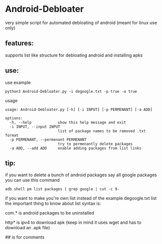 # Android-Debloater
very simple script for automated debloating of android (meant for linux use only)
## features:
supports list like structure for debloating android and installing apks
## use:
use example
```shell
python3 Android-Debloater.py -i degoogle.txt -p true -a true
```

usage
```
usage: Android-Debloater.py [-h] [-i INPUT] [-p PERMENANT] [-a ADD]

options:
  -h, --help            show this help message and exit
  -i INPUT, --input INPUT
                        list of package names to be removed .txt format
  -p PERMENANT, --permenant PERMENANT
                        try to permenantly delete packages
  -a ADD, --add ADD     enable adding packages from list links
```

## tip:
if you want to delete a bunch of android packages say all google packages you can use this command
```shell
adb shell pm list packages | grep google | cut -c 9-
```

if you want to make you're own list instead of the example degoogle.txt list the important thing to know about list syntax is:

com.* is android packages to be uninstalled

http* is ipv4 to download apk (keep in mind it uses wget and has to download an .apk file)

*##* is for comments
